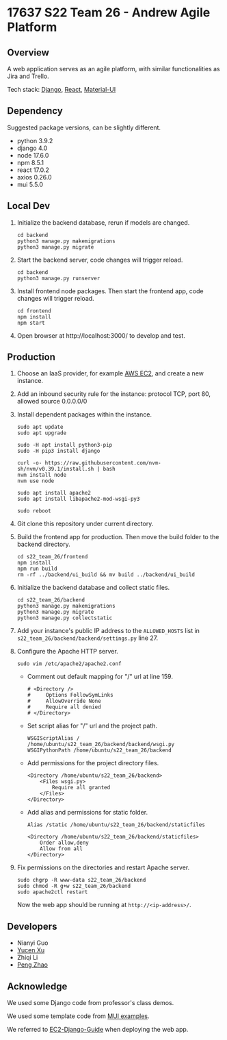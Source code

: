 # 17637 S22 Team 26 - Andrew Agile Platform

## Overview

A web application serves as an agile platform, with similar functionalities as Jira and Trello.

Tech stack: [Django](https://www.djangoproject.com/), [React](https://reactjs.org/), [Material-UI](https://mui.com/)

## Dependency

Suggested package versions, can be slightly different.

+ python 3.9.2
+ django 4.0
+ node 17.6.0
+ npm 8.5.1
+ react 17.0.2
+ axios 0.26.0
+ mui 5.5.0 

## Local Dev

1. Initialize the backend database, rerun if models are changed.

   ```shell
   cd backend
   python3 manage.py makemigrations
   python3 manage.py migrate
   ```

2. Start the backend server, code changes will trigger reload.

   ```shell
   cd backend
   python3 manage.py runserver
   ```

3. Install frontend node packages. Then start the frontend app, code changes will trigger reload.

   ```shell
   cd frontend
   npm install
   npm start
   ```

4. Open browser at http://localhost:3000/ to develop and test.


## Production

1. Choose an IaaS provider, for example [AWS EC2](https://aws.amazon.com/ec2/), and create a new instance.

1. Add an inbound security rule for the instance: protocol TCP, port 80, allowed source 0.0.0.0/0

3. Install dependent packages within the instance.

   ```shell
   sudo apt update
   sudo apt upgrade
   
   sudo -H apt install python3-pip
   sudo -H pip3 install django
   
   curl -o- https://raw.githubusercontent.com/nvm-sh/nvm/v0.39.1/install.sh | bash
   nvm install node
   nvm use node
   
   sudo apt install apache2 
   sudo apt install libapache2-mod-wsgi-py3
   
   sudo reboot
   ```

1. Git clone this repository under current directory.

5. Build the frontend app for production. Then move the build folder to the backend directory.

   ```shell
   cd s22_team_26/frontend
   npm install
   npm run build
   rm -rf ../backend/ui_build && mv build ../backend/ui_build
   ```

6. Initialize the backend database and collect static files.

   ```shell
   cd s22_team_26/backend
   python3 manage.py makemigrations
   python3 manage.py migrate
   python3 manage.py collectstatic
   ```

7. Add your instance's public IP address to the `ALLOWED_HOSTS` list in `s22_team_26/backend/backend/settings.py` line 27.

8. Configure the Apache HTTP server.

   ```shell
   sudo vim /etc/apache2/apache2.conf
   ```

   + Comment out default mapping for "/" url at line 159.

     ```
     # <Directory />
     #     Options FollowSymLinks
     #     AllowOverride None
     #     Require all denied
     # </Directory>
     ```

   + Set script alias for "/" url and the project path.

     ```
     WSGIScriptAlias / /home/ubuntu/s22_team_26/backend/backend/wsgi.py
     WSGIPythonPath /home/ubuntu/s22_team_26/backend
     ```

   + Add permissions for the project directory files.

     ```
     <Directory /home/ubuntu/s22_team_26/backend>
         <Files wsgi.py>
             Require all granted
         </Files>
     </Directory>
     ```

   + Add alias and permissions for static folder.

     ```
     Alias /static /home/ubuntu/s22_team_26/backend/staticfiles
     
     <Directory /home/ubuntu/s22_team_26/backend/staticfiles>
         Order allow,deny
         Allow from all
     </Directory>
     ```

9. Fix permissions on the directories and restart Apache server.

   ```shell
   sudo chgrp -R www-data s22_team_26/backend
   sudo chmod -R g+w s22_team_26/backend
   sudo apache2ctl restart
   ```
   Now the web app should be running at `http://<ip-address>/`.

## Developers

+ Nianyi Guo
+ [Yucen Xu](https://github.com/YucenXu)
+ Zhiqi Li 
+ [Peng Zhao](https://github.com/zp9763)

## Acknowledge

We used some Django code from professor's class demos.

We used some template code from [MUI examples](https://github.com/mui/material-ui/tree/master/docs/data/material/getting-started/templates).

We referred to [EC2-Django-Guide](https://canvas.cmu.edu/courses/27323/files/7787426?module_item_id=5020227) when deploying the web app.
